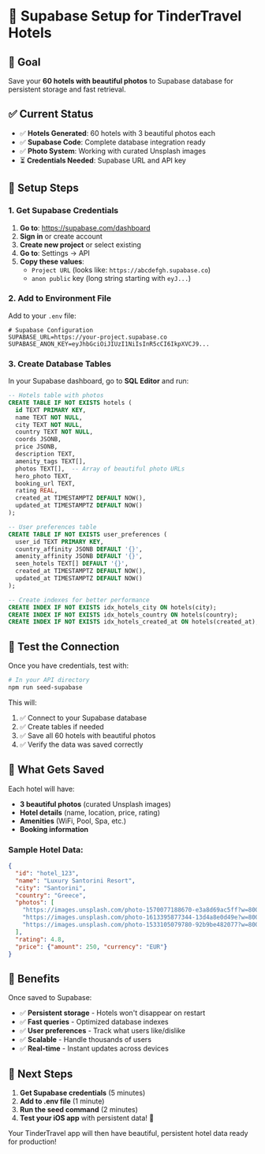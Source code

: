# 💾 Supabase Setup for TinderTravel Hotels

## 🎯 Goal
Save your **60 hotels with beautiful photos** to Supabase database for persistent storage and fast retrieval.

## ✅ Current Status
- ✅ **Hotels Generated**: 60 hotels with 3 beautiful photos each
- ✅ **Supabase Code**: Complete database integration ready
- ✅ **Photo System**: Working with curated Unsplash images
- ⏳ **Credentials Needed**: Supabase URL and API key

## 🔧 Setup Steps

### 1. Get Supabase Credentials

1. **Go to**: https://supabase.com/dashboard
2. **Sign in** or create account
3. **Create new project** or select existing
4. **Go to**: Settings → API
5. **Copy these values**:
   - `Project URL` (looks like: `https://abcdefgh.supabase.co`)
   - `anon public` key (long string starting with `eyJ...`)

### 2. Add to Environment File

Add to your `.env` file:
```env
# Supabase Configuration
SUPABASE_URL=https://your-project.supabase.co
SUPABASE_ANON_KEY=eyJhbGciOiJIUzI1NiIsInR5cCI6IkpXVCJ9...
```

### 3. Create Database Tables

In your Supabase dashboard, go to **SQL Editor** and run:

```sql
-- Hotels table with photos
CREATE TABLE IF NOT EXISTS hotels (
  id TEXT PRIMARY KEY,
  name TEXT NOT NULL,
  city TEXT NOT NULL,
  country TEXT NOT NULL,
  coords JSONB,
  price JSONB,
  description TEXT,
  amenity_tags TEXT[],
  photos TEXT[],  -- Array of beautiful photo URLs
  hero_photo TEXT,
  booking_url TEXT,
  rating REAL,
  created_at TIMESTAMPTZ DEFAULT NOW(),
  updated_at TIMESTAMPTZ DEFAULT NOW()
);

-- User preferences table
CREATE TABLE IF NOT EXISTS user_preferences (
  user_id TEXT PRIMARY KEY,
  country_affinity JSONB DEFAULT '{}',
  amenity_affinity JSONB DEFAULT '{}',
  seen_hotels TEXT[] DEFAULT '{}',
  created_at TIMESTAMPTZ DEFAULT NOW(),
  updated_at TIMESTAMPTZ DEFAULT NOW()
);

-- Create indexes for better performance
CREATE INDEX IF NOT EXISTS idx_hotels_city ON hotels(city);
CREATE INDEX IF NOT EXISTS idx_hotels_country ON hotels(country);
CREATE INDEX IF NOT EXISTS idx_hotels_created_at ON hotels(created_at);
```

## 🚀 Test the Connection

Once you have credentials, test with:

```bash
# In your API directory
npm run seed-supabase
```

This will:
1. ✅ Connect to your Supabase database
2. ✅ Create tables if needed
3. ✅ Save all 60 hotels with beautiful photos
4. ✅ Verify the data was saved correctly

## 📸 What Gets Saved

Each hotel will have:
- **3 beautiful photos** (curated Unsplash images)
- **Hotel details** (name, location, price, rating)
- **Amenities** (WiFi, Pool, Spa, etc.)
- **Booking information**

### Sample Hotel Data:
```json
{
  "id": "hotel_123",
  "name": "Luxury Santorini Resort",
  "city": "Santorini",
  "country": "Greece",
  "photos": [
    "https://images.unsplash.com/photo-1570077188670-e3a8d69ac5ff?w=800&h=600&fit=crop",
    "https://images.unsplash.com/photo-1613395877344-13d4a8e0d49e?w=800&h=600&fit=crop",
    "https://images.unsplash.com/photo-1533105079780-92b9be482077?w=800&h=600&fit=crop"
  ],
  "rating": 4.8,
  "price": {"amount": 250, "currency": "EUR"}
}
```

## 🎉 Benefits

Once saved to Supabase:
- ✅ **Persistent storage** - Hotels won't disappear on restart
- ✅ **Fast queries** - Optimized database indexes
- ✅ **User preferences** - Track what users like/dislike
- ✅ **Scalable** - Handle thousands of users
- ✅ **Real-time** - Instant updates across devices

## 🔗 Next Steps

1. **Get Supabase credentials** (5 minutes)
2. **Add to .env file** (1 minute)
3. **Run the seed command** (2 minutes)
4. **Test your iOS app** with persistent data! 🎉

Your TinderTravel app will then have beautiful, persistent hotel data ready for production! 